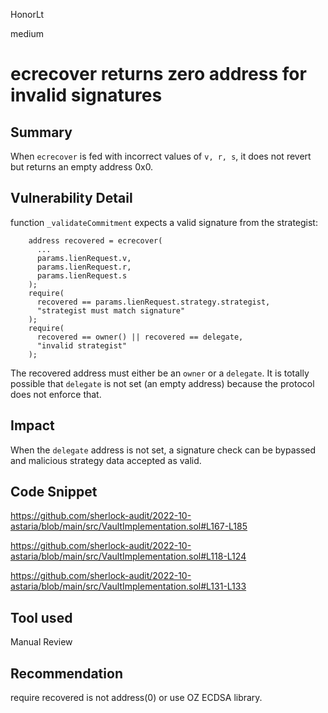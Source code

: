 HonorLt

medium

# ecrecover returns zero address for invalid signatures

## Summary
When ```ecrecover``` is fed with incorrect values of ```v, r, s```, it does not revert but returns an empty address 0x0.

## Vulnerability Detail
function ```_validateCommitment``` expects a valid signature from the strategist:
```solidity
    address recovered = ecrecover(
      ...
      params.lienRequest.v,
      params.lienRequest.r,
      params.lienRequest.s
    );
    require(
      recovered == params.lienRequest.strategy.strategist,
      "strategist must match signature"
    );
    require(
      recovered == owner() || recovered == delegate,
      "invalid strategist"
    );
```
The recovered address must either be an ```owner``` or a ```delegate```. It is totally possible that ```delegate``` is not set (an empty address) because the protocol does not enforce that.

## Impact
When the ```delegate``` address is not set, a signature check can be bypassed and malicious strategy data accepted as valid.

## Code Snippet

https://github.com/sherlock-audit/2022-10-astaria/blob/main/src/VaultImplementation.sol#L167-L185

https://github.com/sherlock-audit/2022-10-astaria/blob/main/src/VaultImplementation.sol#L118-L124

https://github.com/sherlock-audit/2022-10-astaria/blob/main/src/VaultImplementation.sol#L131-L133

## Tool used

Manual Review

## Recommendation
require recovered is not address(0) or use OZ ECDSA library.
